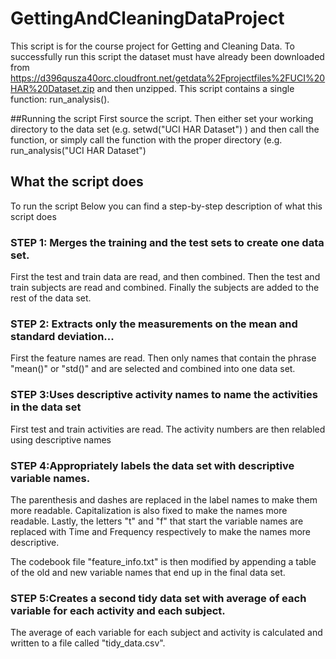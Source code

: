 # GettingAndCleaningDataProject
This script is for the course project for Getting and Cleaning Data. To successfully run this script the dataset must have already been downloaded from https://d396qusza40orc.cloudfront.net/getdata%2Fprojectfiles%2FUCI%20HAR%20Dataset.zip and then unzipped. This script contains a single function: run_analysis().

##Running the script
First source the script. Then either set your working directory to the data set (e.g. setwd("UCI HAR Dataset") ) and then call the function, or simply call the function with the proper directory (e.g. run_analysis("UCI HAR Dataset")


## What the script does
To run the script
Below you can find a step-by-step description of what this script does

### STEP 1: Merges the training and the test sets to create one data set.

First the test and train data are read, and then combined. Then the test and train subjects are read and combined. Finally the subjects are added to the rest of the data set.


### STEP 2: Extracts only the measurements on the mean and standard deviation...

First the feature names are read. Then only names that contain the phrase "mean()" or "std()"  and are selected and combined into one data set.


### STEP 3:Uses descriptive activity names to name the activities in the data set
  
First test and train activities are read. The activity numbers are then relabled using descriptive names


### STEP 4:Appropriately labels the data set with descriptive variable names.
The parenthesis and dashes are replaced in the label names to make them more readable. Capitalization is also fixed to make the names more readable. Lastly, the letters "t" and "f" that start the variable names are replaced with Time and Frequency respectively to make the names more descriptive.

The codebook file "feature_info.txt" is then modified by appending a table of the old and new variable names that end up in the final data set.

### STEP 5:Creates a second tidy data set with average of each variable for each activity and each subject.

The average of each variable for each subject and activity is calculated and written to a file called "tidy_data.csv".
